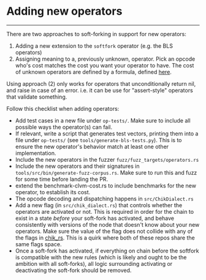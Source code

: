 # Adding new operators
----------------------

There are two approaches to soft-forking in support for new operators:

1. Adding a new extension to the `softfork` operator (e.g. the BLS operators)
2. Assigning meaning to a, previously unknown, operator. Pick an opcode who's
   cost matches the cost you want your operator to have. The cost of unknown
   operators are defined by a formula, defined
   [here](https://github.com/Chik-Network/chik_clvm_rs/blob/main/src/more_ops.rs#L156-L182).

Using approach (2) only works for operators that unconditionally return nil, and
raise in case of an error. i.e. it can be use for "assert-style" operators that validate
something.

Follow this checklist when adding operators:

* Add test cases in a new file under `op-tests/`. Make sure to include all
  possible ways the operator(s) can fail.
* If relevant, write a script that generates test vectors, printing them into a
  file under `op-tests/` (see `tools/generate-bls-tests.py`). This is to ensure
  the new operator's behavior match at least one other implementation.
* Include the new operators in the fuzzer `fuzz/fuzz_targets/operators.rs`
* Include the new operators and their signatures in `tools/src/bin/generate-fuzz-corpus.rs`.
  Make sure to run this and fuzz for some time before landing the PR.
* extend the benchmark-clvm-cost.rs to include benchmarks for the new operator,
  to establish its cost.
* The opcode decoding and dispatching happens in `src/ChikDialect.rs`
* Add a new flag (in `src/chik_dialect.rs`) that controls whether the
  operators are activated or not. This is required in order for the chain to exist
  in a state *before* your soft-fork has activated, and behave consistently with
  versions of the node that doesn't know about your new operators.
  Make sure the value of the flag does not collide with any of the flags in
  [chik_rs](https://github.com/Chik-Network/chik_rs/blob/main/src/gen/flags.rs).
  This is a quirk where both of these repos share the same flags space.
* Once a soft-fork has activated, if everything on chain before the softfork is
  compatible with the new rules (which is likely and ought to be the ambition
  with all soft-forks), all logic surrounding activating or deactivating the
  soft-fork should be removed.
